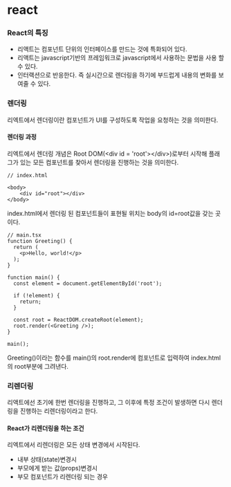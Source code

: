 # react

### React의 특징

* 리액트는 컴포넌트 단위의 인터페이스를 만드는 것에 특화되어 있다.
* 리액트는 javascript기반의 프레임워크로 javascript에서 사용하는 문법을 사용 할 수 있다.
* 인터랙션으로 반응한다. 즉 실시간으로 렌더링을 하기에 부드럽게 내용의 변화를 보여줄 수 있다.



### 렌더링

리엑트에서 렌더링이란 컴포넌트가 UI를 구성하도록 작업을 요청하는 것을 의미한다.



#### 렌더링 과정

리엑트에서 렌더링 개념은 Root DOM(\<div id = 'root'>\</div>)로부터 시작해 플래그가 있는 모든 컴포넌트를 찾아서 렌더링을 진행하는 것을 의미한다.

```
// index.html

<body>
    <div id="root"></div>
</body>
```

index.html에서 렌더링 된 컴포넌트들이 표현될 위치는 body의 id=root값을 갖는 곳이다.



```
// main.tsx
function Greeting() {
  return (
    <p>Hello, world!</p>
  );
}

function main() {
  const element = document.getElementById('root');

  if (!element) {
    return;
  }

  const root = ReactDOM.createRoot(element);
  root.render(<Greeting />);
}

main();
```

Greeting()이라는 함수를 main()의 root.render에 컴포넌트로 입력하여 index.html의 root부분에 그려낸다.



### 리렌더링

리액트에선 초기에 한번 렌더링을 진행하고, 그 이후에 특정 조건이 발생하면 다시 렌더링을 진행하는 리렌더링이라고 한다.

#### React가 리렌더링을 하는 조건

리엑트에서 리렌더링은 모든 상태 변경에서 시작된다.

* 내부 상태(state)변경시
* 부모에게 받는 값(props)변경시
* 부모 컴포넌트가 리렌더링 되는 경우




